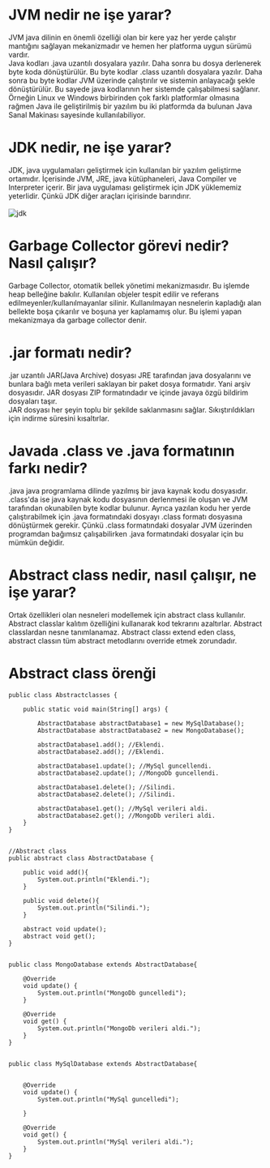 # JVM nedir ne işe yarar?
JVM java dilinin en önemli özelliği olan bir kere yaz her yerde çalıştır mantığını sağlayan mekanizmadır ve hemen her platforma uygun sürümü vardır. <br/>
Java kodları .java uzantılı dosyalara yazılır. Daha sonra bu dosya derlenerek byte koda dönüştürülür. Bu byte kodlar .class uzantılı dosyalara yazılır. Daha sonra bu byte kodlar JVM üzerinde çalıştırılır ve sistemin anlayacağı şekle dönüştürülür. Bu sayede java kodlarının her sistemde çalışabilmesi sağlanır. Örneğin Linux ve Windows birbirinden çok farklı platformlar olmasına rağmen Java ile geliştirilmiş bir yazılım bu iki platformda da bulunan Java Sanal Makinası sayesinde kullanılabiliyor.

# JDK nedir, ne işe yarar?
JDK, java uygulamaları geliştirmek için kullanılan bir yazılım geliştirme ortamıdır. İçerisinde JVM, JRE, java kütüphaneleri, Java Compiler ve Interpreter içerir. Bir java uygulaması geliştirmek için JDK yüklememiz yeterlidir. Çünkü JDK diğer araçları içirisinde barındırır.<br/><br/>
![jdk](https://i.pinimg.com/564x/51/8c/af/518caf43195be21da948835f6727cd1e.jpg)

# Garbage Collector görevi nedir? Nasıl çalışır?
Garbage Collector, otomatik bellek yönetimi mekanizmasıdır. Bu işlemde heap belleğine bakılır. Kullanılan objeler tespit edilir ve referans edilmeyenler/kullanılmayanlar silinir. Kullanılmayan nesnelerin kapladığı alan bellekte boşa çıkarılır ve boşuna yer kaplamamış olur. Bu işlemi yapan mekanizmaya da garbage collector denir.

# .jar formatı nedir?
.jar uzantılı JAR(Java Archive) dosyası JRE tarafından java dosyalarını ve bunlara bağlı meta verileri saklayan bir paket dosya formatıdır. Yani arşiv dosyasıdır. JAR dosyası ZIP formatındadır ve içinde javaya özgü bildirim dosyaları taşır.<br/>
JAR dosyası her şeyin toplu bir şekilde saklanmasını sağlar. Sıkıştırıldıkları için indirme süresini kısaltırlar.

# Javada .class ve .java formatının farkı nedir?
.java java programlama dilinde yazılmış bir java kaynak kodu dosyasıdır. .class'da ise java kaynak kodu dosyasının derlenmesi ile oluşan ve JVM tarafından okunabilen byte kodlar bulunur. Ayrıca yazılan kodu her yerde çalıştırabilmek için .java formatındaki dosyayı .class formatı dosyasına dönüştürmek gerekir. Çünkü .class formatındaki dosyalar JVM üzerinden programdan bağımsız çalışabilirken .java formatındaki dosyalar için bu mümkün değidir.

# Abstract class nedir, nasıl çalışır, ne işe yarar?
Ortak özellikleri olan nesneleri modellemek için abstract class kullanılır. Abstract classlar kalıtım özelliğini kullanarak kod tekrarını azaltırlar. Abstract classlardan nesne tanımlanamaz. Abstract classı extend eden class, abstract classın tüm abstract metodlarını override etmek zorundadır.

# Abstract class örenği
```
public class Abstractclasses {

    public static void main(String[] args) {

        AbstractDatabase abstractDatabase1 = new MySqlDatabase();
        AbstractDatabase abstractDatabase2 = new MongoDatabase();

        abstractDatabase1.add(); //Eklendi.
        abstractDatabase2.add(); //Eklendi.

        abstractDatabase1.update(); //MySql guncellendi.
        abstractDatabase2.update(); //MongoDb guncellendi.

        abstractDatabase1.delete(); //Silindi.
        abstractDatabase2.delete(); //Silindi.

        abstractDatabase1.get(); //MySql verileri aldi.
        abstractDatabase2.get(); //MongoDb verileri aldi.
    }
}


//Abstract class
public abstract class AbstractDatabase {
    
    public void add(){
        System.out.println("Eklendi.");
    }
    
    public void delete(){
        System.out.println("Silindi.");
    }
    
    abstract void update();
    abstract void get();  
}


public class MongoDatabase extends AbstractDatabase{

    @Override
    void update() {
        System.out.println("MongoDb guncelledi");
    }

    @Override
    void get() {
        System.out.println("MongoDb verileri aldi.");
    }   
}


public class MySqlDatabase extends AbstractDatabase{
    
    
    @Override
    void update() {
        System.out.println("MySql guncelledi");
        
    }

    @Override
    void get() {
        System.out.println("MySql verileri aldi.");
    }    
} 
```

